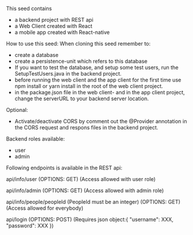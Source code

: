 This seed contains
- a backend project with REST api
- a Web Client created with React
- a mobile app created with React-native

How to use this seed: 
When cloning this seed remember to:
- create a database 
- create a persistence-unit which refers to this database 
- If you want to test the database, and setup some test users, run the SetupTestUsers.java in the backend project.
- before running the web client and the app client for the first time use npm install or yarn install in the root of the web client project. 
- in the package.json file in the web client- and in the app client project, change the serverURL to your backend server location.

Optional:
- Activate/deactivate CORS by comment out the @Provider annotation in the CORS request and respons files in the backend project.

Backend roles available:
- user
- admin

Following endpoints is available in the REST api:

api/info/user
(OPTIONS: GET)
(Access allowed with user role)

api/info/admin
(OPTIONS: GET)
(Access allowed with admin role)

api/info/people/peopleId
(PeopleId must be an integer)
(OPTIONS: GET)
(Access allowed for everybody)

api/login
(OPTIONS: POST)
(Requires json object:{ "username": XXX, "password": XXX })

